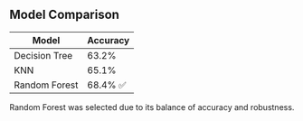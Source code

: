 ## Model Comparison
| Model         | Accuracy |
|---------------|----------|
| Decision Tree | 63.2%    |
| KNN           | 65.1%    |
| Random Forest | 68.4% ✅ |

Random Forest was selected due to its balance of accuracy and robustness.
